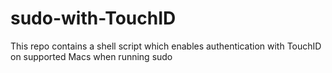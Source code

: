 # sudo-with-TouchID
This repo contains a shell script which enables authentication with TouchID on supported Macs when running sudo
